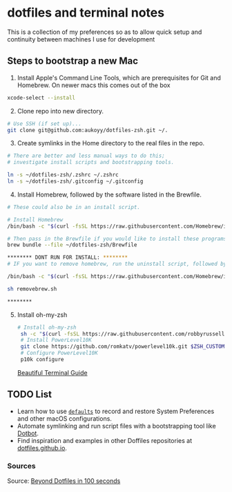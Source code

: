 # dotfiles and terminal notes

This is a collection of my preferences so as to allow quick setup and continuity between machines I use for development

## Steps to bootstrap a new Mac

1. Install Apple's Command Line Tools, which are prerequisites for Git and Homebrew. On newer macs this comes out of the box

```zsh
xcode-select --install
```

2. Clone repo into new directory.

```zsh
# Use SSH (if set up)...
git clone git@github.com:aukoyy/dotfiles-zsh.git ~/.
```

3. Create symlinks in the Home directory to the real files in the repo.

```zsh
# There are better and less manual ways to do this;
# investigate install scripts and bootstrapping tools.

ln -s ~/dotfiles-zsh/.zshrc ~/.zshrc
ln -s ~/dotfiles-zsh/.gitconfig ~/.gitconfig
```

4. Install Homebrew, followed by the software listed in the Brewfile.

```zsh
# These could also be in an install script.

# Install Homebrew
/bin/bash -c "$(curl -fsSL https://raw.githubusercontent.com/Homebrew/install/master/install.sh)"

# Then pass in the Brewfile if you would like to install these programs.
brew bundle --file ~/dotfiles-zsh/Brewfile

******** DONT RUN FOR INSTALL: ********
# IF you want to remove homebrew, run the uninstall script, followed by the provided removebrew.sh script

/bin/bash -c "$(curl -fsSL https://raw.githubusercontent.com/Homebrew/install/master/uninstall.sh)"

sh removebrew.sh

********
```

5. Install oh-my-zsh
   ```zsh
   # Install oh-my-zsh
    sh -c "$(curl -fsSL https://raw.githubusercontent.com/robbyrussell/oh-my-zsh/master/tools/install.sh)"
    # Install PowerLevel10K
    git clone https://github.com/romkatv/powerlevel10k.git $ZSH_CUSTOM/themes/powerlevel10k
    # Configure PowerLevel10K
    p10k configure
   ```
   [Beautiful Terminal Guide](https://medium.com/@shivam1/make-your-terminal-beautiful-and-fast-with-zsh-shell-and-powerlevel10k-6484461c6efb)

## TODO List

- Learn how to use [`defaults`](https://macos-defaults.com/#%F0%9F%99%8B-what-s-a-defaults-command) to record and restore System Preferences and other macOS configurations.
- Automate symlinking and run script files with a bootstrapping tool like [Dotbot](https://github.com/anishathalye/dotbot).
- Find inspiration and examples in other Doffiles repositories at [dotfiles.github.io](https://dotfiles.github.io/).

### Sources

Source: [Beyond Dotfiles in 100 seconds](https://github.com/eieioxyz/Beyond-Dotfiles-in-100-Seconds/blob/master/README.md)
